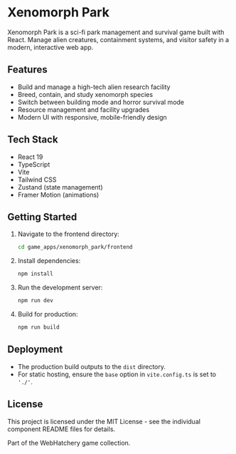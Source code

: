 # Xenomorph Park

Xenomorph Park is a sci-fi park management and survival game built with React. Manage alien creatures, containment systems, and visitor safety in a modern, interactive web app.

## Features
- Build and manage a high-tech alien research facility
- Breed, contain, and study xenomorph species
- Switch between building mode and horror survival mode
- Resource management and facility upgrades
- Modern UI with responsive, mobile-friendly design

## Tech Stack
- React 19
- TypeScript
- Vite
- Tailwind CSS
- Zustand (state management)
- Framer Motion (animations)

## Getting Started
1. Navigate to the frontend directory:
   ```sh
   cd game_apps/xenomorph_park/frontend
   ```
2. Install dependencies:
   ```sh
   npm install
   ```
3. Run the development server:
   ```sh
   npm run dev
   ```
4. Build for production:
   ```sh
   npm run build
   ```

## Deployment
- The production build outputs to the `dist` directory.
- For static hosting, ensure the `base` option in `vite.config.ts` is set to `'./'`.

## License

This project is licensed under the MIT License - see the individual component README files for details.

Part of the WebHatchery game collection.
